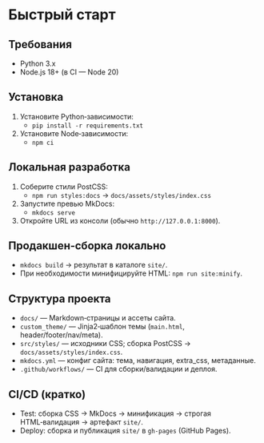 # Быстрый старт

## Требования
-   Python 3.x
-   Node.js 18+ (в CI — Node 20)

## Установка
1.  Установите Python‑зависимости:
    -   `pip install -r requirements.txt`
2.  Установите Node‑зависимости:
    -   `npm ci`

## Локальная разработка
1.  Соберите стили PostCSS:
    -   `npm run styles:docs` → `docs/assets/styles/index.css`
2.  Запустите превью MkDocs:
    -   `mkdocs serve`
3.  Откройте URL из консоли (обычно `http://127.0.0.1:8000`).

## Продакшен‑сборка локально
-   `mkdocs build` → результат в каталоге `site/`.
-   При необходимости минифицируйте HTML: `npm run site:minify`.

## Структура проекта
-   `docs/` — Markdown‑страницы и ассеты сайта.
-   `custom_theme/` — Jinja2‑шаблон темы (`main.html`, header/footer/nav/meta).
-   `src/styles/` — исходники CSS; сборка PostCSS → `docs/assets/styles/index.css`.
-   `mkdocs.yml` — конфиг сайта: тема, навигация, extra_css, метаданные.
-   `.github/workflows/` — CI для сборки/валидации и деплоя.

## CI/CD (кратко)
-   Test: сборка CSS → MkDocs → минификация → строгая HTML‑валидация → артефакт `site/`.
-   Deploy: сборка и публикация `site/` в `gh-pages` (GitHub Pages).
